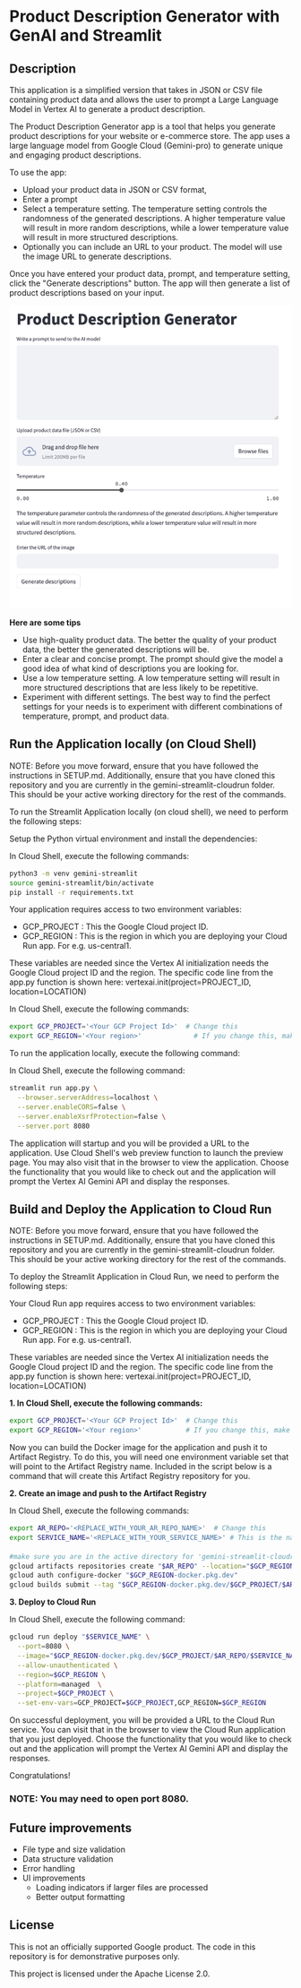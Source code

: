 # Product Description Generator with GenAI and Streamlit

## Description

This application is a simplified version that takes in JSON or CSV file containing product data and allows the user to prompt a Large Language Model in Vertex AI to generate a product description. 

The Product Description Generator app is a tool that helps you generate product descriptions for your website or e-commerce store. 
The app uses a large language model from Google Cloud (Gemini-pro) to generate unique and engaging product descriptions.

To use the app: 
- Upload your product data in JSON or CSV format,
- Enter a prompt
- Select a temperature setting. The temperature setting controls the randomness of the generated descriptions. A higher temperature value will result in more random descriptions, while a lower temperature value will result in more structured descriptions.
- Optionally you can include an URL to your product. The model will use the image URL to generate descriptions.

Once you have entered your product data, prompt, and temperature setting, click the "Generate descriptions" button. 
The app will then generate a list of product descriptions based on your input.

![image](https://raw.githubusercontent.com/sandra-calvo/product_descriptions_genai/main/screencaptures/image5.png)

**Here are some tips**

* Use high-quality product data. The better the quality of your product data, the better the generated descriptions will be.
* Enter a clear and concise prompt. The prompt should give the model a good idea of what kind of descriptions you are looking for.
* Use a low temperature setting. A low temperature setting will result in more structured descriptions that are less likely to be repetitive.
* Experiment with different settings. The best way to find the perfect settings for your needs is to experiment with different combinations of temperature, prompt, and product data.


## Run the Application locally (on Cloud Shell)
NOTE: Before you move forward, ensure that you have followed the instructions in SETUP.md. Additionally, ensure that you have cloned this repository and you are currently in the gemini-streamlit-cloudrun folder. This should be your active working directory for the rest of the commands.

To run the Streamlit Application locally (on cloud shell), we need to perform the following steps:

Setup the Python virtual environment and install the dependencies:

In Cloud Shell, execute the following commands:

```bash
python3 -m venv gemini-streamlit
source gemini-streamlit/bin/activate
pip install -r requirements.txt
```

Your application requires access to two environment variables:
- GCP_PROJECT : This the Google Cloud project ID.
- GCP_REGION : This is the region in which you are deploying your Cloud Run app. For e.g. us-central1.

These variables are needed since the Vertex AI initialization needs the Google Cloud project ID and the region. 
The specific code line from the app.py function is shown here: vertexai.init(project=PROJECT_ID, location=LOCATION)

In Cloud Shell, execute the following commands:

```bash
export GCP_PROJECT='<Your GCP Project Id>'  # Change this
export GCP_REGION='<Your region>'             # If you change this, make sure the region is supported.
```
To run the application locally, execute the following command:

In Cloud Shell, execute the following command:

```bash
streamlit run app.py \
  --browser.serverAddress=localhost \
  --server.enableCORS=false \
  --server.enableXsrfProtection=false \
  --server.port 8080
```

The application will startup and you will be provided a URL to the application. Use Cloud Shell's web preview function to launch the preview page. You may also visit that in the browser to view the application. Choose the functionality that you would like to check out and the application will prompt the Vertex AI Gemini API and display the responses.

## Build and Deploy the Application to Cloud Run
NOTE: Before you move forward, ensure that you have followed the instructions in SETUP.md. Additionally, ensure that you have cloned this repository and you are currently in the gemini-streamlit-cloudrun folder. This should be your active working directory for the rest of the commands.

To deploy the Streamlit Application in Cloud Run, we need to perform the following steps:

Your Cloud Run app requires access to two environment variables:

* GCP_PROJECT : This the Google Cloud project ID.
* GCP_REGION : This is the region in which you are deploying your Cloud Run app. For e.g. us-central1.

These variables are needed since the Vertex AI initialization needs the Google Cloud project ID and the region. 
The specific code line from the app.py function is shown here: vertexai.init(project=PROJECT_ID, location=LOCATION)

**1. In Cloud Shell, execute the following commands:**

```bash
export GCP_PROJECT='<Your GCP Project Id>'  # Change this
export GCP_REGION='<Your region>'           # If you change this, make sure the region is supported.
```
Now you can build the Docker image for the application and push it to Artifact Registry. To do this, you will need one environment variable set that will point to the Artifact Registry name. Included in the script below is a command that will create this Artifact Registry repository for you.

**2. Create an image and push to the Artifact Registry**

In Cloud Shell, execute the following commands:

```bash
export AR_REPO='<REPLACE_WITH_YOUR_AR_REPO_NAME>'  # Change this
export SERVICE_NAME='<REPLACE_WITH_YOUR_SERVICE_NAME>' # This is the name of our Application and Cloud Run service. Change it if you'd like.

#make sure you are in the active directory for 'gemini-streamlit-cloudrun'
gcloud artifacts repositories create "$AR_REPO" --location="$GCP_REGION" --repository-format=Docker
gcloud auth configure-docker "$GCP_REGION-docker.pkg.dev"
gcloud builds submit --tag "$GCP_REGION-docker.pkg.dev/$GCP_PROJECT/$AR_REPO/$SERVICE_NAME"
```

**3. Deploy to Cloud Run**

In Cloud Shell, execute the following command:
```bash
gcloud run deploy "$SERVICE_NAME" \
  --port=8080 \
  --image="$GCP_REGION-docker.pkg.dev/$GCP_PROJECT/$AR_REPO/$SERVICE_NAME" \
  --allow-unauthenticated \
  --region=$GCP_REGION \
  --platform=managed  \
  --project=$GCP_PROJECT \
  --set-env-vars=GCP_PROJECT=$GCP_PROJECT,GCP_REGION=$GCP_REGION
```
On successful deployment, you will be provided a URL to the Cloud Run service. You can visit that in the browser to view the Cloud Run application that you just deployed. Choose the functionality that you would like to check out and the application will prompt the Vertex AI Gemini API and display the responses.

Congratulations!

### NOTE: You may need to open port 8080. 

## Future improvements

* File type and size validation
* Data structure validation
* Error handling
* UI improvements
   - Loading indicators if larger files are processed
   - Better output formatting


## License
This is not an officially supported Google product. The code in this repository is for demonstrative purposes only.

This project is licensed under the Apache License 2.0.
